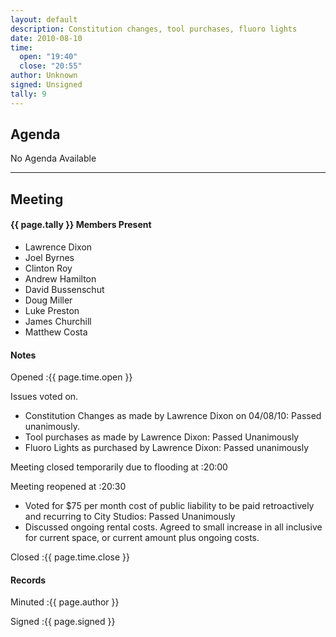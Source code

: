 ```yaml
---
layout: default
description: Constitution changes, tool purchases, fluoro lights
date: 2010-08-10
time:
  open: "19:40"
  close: "20:55"
author: Unknown
signed: Unsigned
tally: 9
---
```


## Agenda

No Agenda Available

---

## Meeting

#### {{ page.tally }} Members Present

* Lawrence Dixon
* Joel Byrnes
* Clinton Roy
* Andrew Hamilton
* David Bussenschut
* Doug Miller
* Luke Preston
* James Churchill
* Matthew Costa

#### Notes

Opened
:{{ page.time.open }}

Issues voted on.

* Constitution Changes as made by Lawrence Dixon on 04/08/10: Passed unanimously.
* Tool purchases as made by Lawrence Dixon: Passed Unanimously
* Fluoro Lights as purchased by Lawrence Dixon: Passed unanimously

Meeting closed temporarily due to flooding at 
:20:00

Meeting reopened at 
:20:30

* Voted for $75 per month cost of public liability to be paid retroactively and recurring to City Studios: Passed Unanimously
* Discussed ongoing rental costs. Agreed to small increase in all inclusive for current space, or current amount plus ongoing costs.

Closed
:{{ page.time.close }}

#### Records

Minuted
:{{ page.author }}

Signed
:{{ page.signed }}
